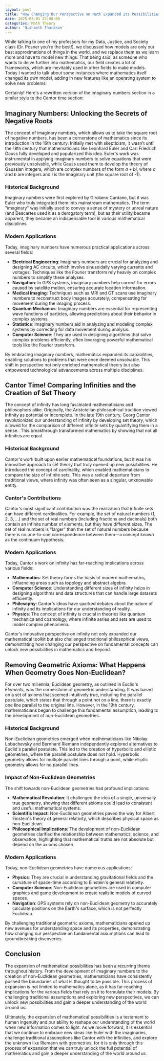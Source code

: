 ```yaml
---
layout: post
title: "How Changing Our Perspective on Math Expanded Its Possibilities"
date: 2025-03-01 22:00:00
categories: Math Theory
author: 'Nishanth Tharakan'
---
```


<script type="text/x-mathjax-config">
  MathJax.Hub.Config({
    tex2jax: {
      inlineMath: [ ['$','$'], ["\$$","\$$"] ],
      processEscapes: true
    }
  });

</script>

<script type="text/javascript" charset="utf-8" 
src="https://cdn.mathjax.org/mathjax/latest/MathJax.js?config=TeX-AMS-MML_HTMLorMML,
https://vincenttam.github.io/javascripts/MathJaxLocal.js"></script>


While talking to one of my professors for my Data, Justice, and Society class (Dr. Posner you're the best!), we discussed how models are only our best approximations of things in the world, and we replace them as we learn more and have to model new things. That being said, as someone who wants to delve further into mathematics, our field creates a lot of frameworks, which are inevitably used in other fields to make models. Today I wanted to talk about some instances where mathematics itself changed its own model, adding in new features like an operating system to solve new problems.

Certainly! Here's a rewritten version of the imaginary numbers section in a similar style to the Cantor time section:

## Imaginary Numbers: Unlocking the Secrets of Negative Roots

The concept of imaginary numbers, which allows us to take the square root of negative numbers, has been a cornerstone of mathematics since its introduction in the 16th century. Initially met with skepticism, it wasn't until the 18th century that mathematicians like Leonhard Euler and Carl Friedrich Gauss fully developed and popularized this idea. Euler's work was instrumental in applying imaginary numbers to solve equations that were previously unsolvable, while Gauss used them to develop the theory of Gaussian integers, which are complex numbers of the form $a + bi$, where $a$ and $b$ are integers and $i$ is the imaginary unit (the square root of -1).

### Historical Background

Imaginary numbers were first explored by Girolamo Cardano, but it was Euler who truly integrated them into mainstream mathematics. The term "imaginary" was initially used to convey a sense of mystery or unreal nature (and Descartes used it as a derogatory term), but as their utility became apparent, they became an indispensable tool in various mathematical disciplines.

### Modern Applications

Today, imaginary numbers have numerous practical applications across several fields:

- **Electrical Engineering**: Imaginary numbers are crucial for analyzing and designing AC circuits, which involve sinusoidally varying currents and voltages. Techniques like the Fourier transform rely heavily on complex numbers to simplify these analyses.
- **Navigation**: In GPS systems, imaginary numbers help correct for errors caused by satellite motion, ensuring accurate location information.
- **Medical Imaging**: Techniques such as MRI and CT scans use imaginary numbers to reconstruct body images accurately, compensating for movement during the imaging process.
- **Quantum Mechanics**: Imaginary numbers are essential for representing wave functions of particles, allowing predictions about their behavior in complex systems.
- **Statistics**: Imaginary numbers aid in analyzing and modeling complex systems by correcting for data movement during analysis.
- **Computer Science**: They are used in designing algorithms that solve complex problems efficiently, often leveraging powerful mathematical tools like the Fourier transform.

By embracing imaginary numbers, mathematics expanded its capabilities, enabling solutions to problems that were once deemed unsolvable. This shift in perspective not only enriched mathematical theory but also empowered technological advancements across multiple disciplines.


## Cantor Time! Comparing Infinities and the Creation of Set Theory

The concept of infinity has long fascinated mathematicians and philosophers alike. Originally, the Aristotelian philosophical tradition viewed infinity as potential or incomplete. In the late 19th century, Georg Cantor revolutionized our understanding of infinity by developing set theory, which allowed for the comparison of different infinite sets by quantifying them in a sense.. This breakthrough transformed mathematics by showing that not all infinities are equal.

### Historical Background

Cantor's work built upon earlier mathematical foundations, but it was his innovative approach to set theory that truly opened up new possibilities. He introduced the concept of cardinality, which enabled mathematicians to compare the size of infinite sets. This was a radical departure from traditional views, where infinity was often seen as a singular, unknowable entity.

### Cantor's Contributions

Cantor's most significant contribution was the realization that infinite sets can have different cardinalities. For example, the set of natural numbers (1, 2, 3, ...) and the set of real numbers (including fractions and decimals) both contain an infinite number of elements, but they have different sizes. The set of real numbers is "larger" than the set of natural numbers because there is no one-to-one correspondence between them—a concept known as the continuum hypothesis.

### Modern Applications

Today, Cantor's work on infinity has far-reaching implications across various fields:

- **Mathematics**: Set theory forms the basis of modern mathematics, influencing areas such as topology and abstract algebra.
- **Computer Science**: Understanding different sizes of infinity helps in designing algorithms and data structures that can handle large datasets efficiently.
- **Philosophy**: Cantor's ideas have sparked debates about the nature of infinity and its implications for our understanding of reality.
- **Physics**: The concept of infinity is crucial in theories like quantum mechanics and cosmology, where infinite series and sets are used to model complex phenomena.

Cantor's innovative perspective on infinity not only expanded our mathematical toolkit but also challenged traditional philosophical views, demonstrating how changing our perspective on fundamental concepts can unlock new possibilities in mathematics and beyond.

## Removing Geometric Axioms: What Happens When Geometry Goes Non-Euclidean?

For over two millennia, Euclidean geometry, as outlined in Euclid's *Elements*, was the cornerstone of geometric understanding. It was based on a set of axioms that seemed intuitively true, including the parallel postulate, which states that through a point not on a line, there is exactly one line parallel to the original line. However, in the 19th century, mathematicians began to challenge this fundamental assumption, leading to the development of non-Euclidean geometries.

### Historical Background

Non-Euclidean geometries emerged when mathematicians like Nikolay Lobachevsky and Bernhard Riemann independently explored alternatives to Euclid's parallel postulate. This led to the creation of hyperbolic and elliptic geometries, where the parallel postulate does not hold. Hyperbolic geometry allows for multiple parallel lines through a point, while elliptic geometry allows for no parallel lines.

### Impact of Non-Euclidean Geometries

The shift towards non-Euclidean geometries had profound implications:

- **Mathematical Revolution**: It challenged the idea of a single, universally true geometry, showing that different axioms could lead to consistent and useful mathematical systems.
- **Scientific Impact**: Non-Euclidean geometries paved the way for Albert Einstein's theory of general relativity, which describes physical space as non-Euclidean.
- **Philosophical Implications**: The development of non-Euclidean geometries clarified the relationship between mathematics, science, and observation, highlighting that mathematical truths are not absolute but depend on the axioms chosen.

### Modern Applications

Today, non-Euclidean geometries have numerous applications:

- **Physics**: They are crucial in understanding gravitational fields and the curvature of space-time according to Einstein's general relativity.
- **Computer Science**: Non-Euclidean geometries are used in computer graphics and game development to create realistic models of curved spaces.
- **Navigation**: GPS systems rely on non-Euclidean geometry to accurately calculate positions on the Earth's surface, which is not perfectly Euclidean.

By challenging traditional geometric axioms, mathematicians opened up new avenues for understanding space and its properties, demonstrating how changing our perspective on fundamental assumptions can lead to groundbreaking discoveries.

## Conclusion

The expansion of mathematical possibilities has been a recurring theme throughout history. From the development of imaginary numbers to the creation of non-Euclidean geometries, mathematicians have consistently pushed the boundaries of what is thought to be possible. This process of expansion is not limited to mathematics alone, as it has far-reaching implications for the various fields that rely on it to formulate their models. By challenging traditional assumptions and exploring new perspectives, we can unlock new possibilities and gain a deeper understanding of the world around us.

Ultimately, the expansion of mathematical possibilities is a testament to human ingenuity and our ability to reshape our understanding of the world when new information comes to light. As we move forward, it is essential that we continue to embrace new ideas like Euler with the imaginaries, challenge traditional assumptions like Cantor with the infinities, and explore the unknown like Riemann with geometries, for it is only through this process of expansion that we can truly unlock the full potential of mathematics and gain a deeper understanding of the world around us.
